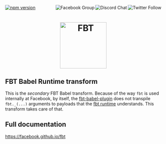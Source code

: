 <p class="hr">
  <a href="https://www.npmjs.com/package/babel-plugin-fbt-runtime">
    <img src="https://badge.fury.io/js/babel-plugin-fbt-runtime.svg" alt="npm version" />
  </a>

  <a href="https://twitter.com/fbt_js">
    <img src="https://img.shields.io/twitter/follow/fbt_js.svg?style=social" align="right" alt="Twitter Follow" />
  </a>

  <a href="https://discord.gg/cQvXZr5">
    <img src="https://img.shields.io/discord/102860784329052160.svg" align="right" alt="Discord Chat" />
  </a>

  <a href="https://www.facebook.com/groups/498204277369868">
    <img src="https://img.shields.io/badge/Facebook-Group-blue" align="right" alt="Facebook Group" />
  </a>
</p>

<h1 align="center">
  <img src="https://facebook.github.io/fbt/img/fbt.png" height="150" width="150" alt="FBT"/>
</h1>

## FBT Babel Runtime transform

This is the _secondary_ FBT Babel transform. Because of the way `fbt` is used internally at Facebook, by itself, the [fbt-babel-plugin](https://www.npmjs.com/package/babel-plugin-fbt-runtime) does not transpile `fbt._(...)` arguments to payloads that the [fbt runtime](https://www.npmjs.com/package/fbt) understands. This transform takes care of that.

## Full documentation

https://facebook.github.io/fbt
